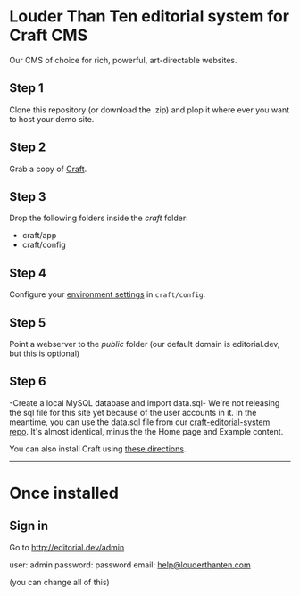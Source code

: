 # Louder Than Ten editorial system for Craft CMS

Our CMS of choice for rich, powerful, art-directable websites.

## Step 1
Clone this repository (or download the .zip) and plop it where ever you want to host your demo site.

## Step 2
Grab a copy of [Craft](http://buildwithcraft.com).

## Step 3
Drop the following folders inside the *craft* folder:

* craft/app
* craft/config

## Step 4
Configure your [environment settings](https://craftcms.com/docs/multi-environment-configs) in `craft/config`.

## Step 5
Point a webserver to the *public* folder (our default domain is editorial.dev, but this is optional)

## Step 6
-Create a local MySQL database and import data.sql-
We're not releasing the sql file for this site yet because of the user accounts in it. In the meantime, you can use the data.sql file from our [craft-editorial-system repo](https://github.com/louderthanten/craft-editorial-system). It's almost identical, minus the the Home page and Example content.


You can also install Craft using [these directions](http://buildwithcraft.com/docs/installing).


-----

# Once installed

## Sign in

Go to http://editorial.dev/admin

user: admin
password: password
email: help@louderthanten.com

(you can change all of this)
